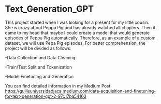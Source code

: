 # Text_Generation_GPT

This project started when I was looking for a present for my little cousin. She is crazy about Peppa Pig and has already watched all chapters. Then it came to my head that maybe I could create a model that would generate episodes of Peppa Pig automatically. Therefore, as an example of a custom dataset, we will use Pepa Pig episodes.
For better comprehension, the project will be divided as follows:

  -Data Collection and Data Cleaning
  
  -Train/Test Split and Tokenization
  
  -Model Finetuning and Generation

You can find detailed information in my Medium Post: https://guilleuniversidadjaca.medium.com/data-acquisition-and-finetuning-for-text-generation-gpt-2-97c17ba54163
